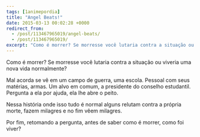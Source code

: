 ```yaml
---
tags: [1animepordia]
title: "Angel Beats!"
date: 2015-03-13 00:02:28 +0000
redirect_from:
  - /post/113467965019/angel-beats/
  - /post/113467965019/
excerpt: "Como é morrer? Se morresse você lutaria contra a situação ou viveria uma nova vida normalmente?"
---
```


Como é morrer? Se morresse você lutaria contra a situação ou viveria uma
nova vida normalmente?

Mal acorda se vê em um campo de guerra, uma escola. Pessoal com seus
matérias, armas. Um alvo em comum, a presidente do conselho estudantil.
Pergunta a ela por ajuda, ela lhe abre o peito.

Nessa história onde isso tudo é normal alguns relutam contra a própria
morte, fazem milagres e no fim vêem milagres.

Por fim, retomando a pergunta, antes de saber como é morrer, como foi
viver?


